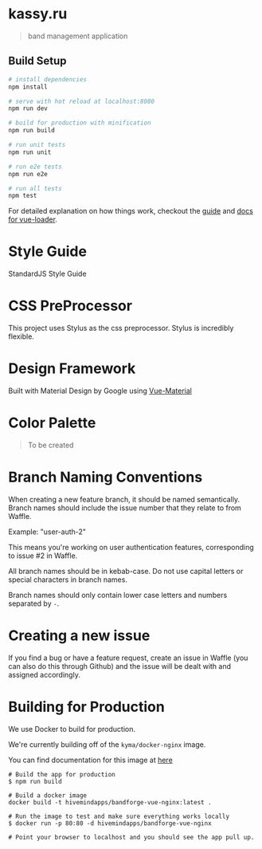 # kassy.ru

> band management application

## Build Setup

```bash
# install dependencies
npm install

# serve with hot reload at localhost:8080
npm run dev

# build for production with minification
npm run build

# run unit tests
npm run unit

# run e2e tests
npm run e2e

# run all tests
npm test
```

For detailed explanation on how things work, checkout the [guide](http://vuejs-templates.github.io/webpack/) and [docs for vue-loader](http://vuejs.github.io/vue-loader).

# Style Guide

StandardJS Style Guide

# CSS PreProcessor

This project uses Stylus as the css preprocessor. Stylus is incredibly flexible.

# Design Framework

Built with Material Design by Google using [Vue-Material](https://marcosmoura.github.io/vue-material/#/)

# Color Palette

> To be created

# Branch Naming Conventions
When creating a new feature branch, it should be named semantically.
Branch names should include the issue number that they relate to from Waffle.

Example: "user-auth-2"

This means you're working on user authentication features, corresponding to issue #2 in Waffle.

All branch names should be in kebab-case. Do not use capital letters or special characters in branch names.

Branch names should only contain lower case letters and numbers separated by `-`.

# Creating a new issue

If you find a bug or have a feature request, create an issue in Waffle (you can also do this through Github) and the issue will be dealt with and assigned accordingly.

# Building for Production

We use Docker to build for production.

We're currently building off of the `kyma/docker-nginx` image.

You can find documentation for this image at [here](https://github.com/KyleAMathews/docker-nginx)


```
# Build the app for production
$ npm run build

# Build a docker image
docker build -t hivemindapps/bandforge-vue-nginx:latest .

# Run the image to test and make sure everything works locally
$ docker run -p 80:80 -d hivemindapps/bandforge-vue-nginx

# Point your browser to localhost and you should see the app pull up.
```
